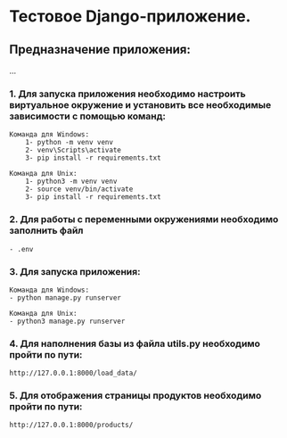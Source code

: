 # Тестовое Django-приложение.

## Предназначение приложения:
...

### 1. Для запуска приложения необходимо настроить виртуальное окружение и установить все необходимые зависимости с помощью команд:
    Команда для Windows:
        1- python -m venv venv
        2- venv\Scripts\activate
        3- pip install -r requirements.txt

    Команда для Unix:
        1- python3 -m venv venv
        2- source venv/bin/activate 
        3- pip install -r requirements.txt

### 2. Для работы с переменными окружениями необходимо заполнить файл
    - .env

### 3. Для запуска приложения: 
    Команда для Windows:
    - python manage.py runserver

    Команда для Unix:
    - python3 manage.py runserver

### 4. Для наполнения базы из файла utils.py необходимо пройти по пути: 
    http://127.0.0.1:8000/load_data/

### 5. Для отображения страницы продуктов необходимо пройти по пути: 
    http://127.0.0.1:8000/products/


